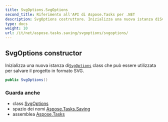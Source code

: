 ```yaml
---
title: SvgOptions.SvgOptions
second_title: Riferimento all'API di Aspose.Tasks per .NET
description: SvgOptions costruttore. Inizializza una nuova istanza diSvgOptions class che può essere utilizzata per salvare il progetto in formato SVG.
type: docs
weight: 10
url: /it/net/aspose.tasks.saving/svgoptions/svgoptions/
---
```

## SvgOptions constructor

Inizializza una nuova istanza di[`SvgOptions`](../) class che può essere utilizzata per salvare il progetto in formato SVG.

```csharp
public SvgOptions()
```

### Guarda anche

* class [SvgOptions](../)
* spazio dei nomi [Aspose.Tasks.Saving](../../svgoptions/)
* assemblea [Aspose.Tasks](../../../)


